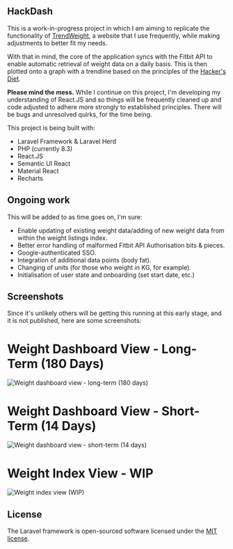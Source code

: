 ## HackDash

<p>This is a work-in-progress project in which I am aiming to replicate the functionality of <a href="https://trendweight.com">TrendWeight</a>, a website that I use frequently, while making adjustments to better fit my needs.</p>

<p>With that in mind, the core of the application syncs with the Fitbit API to enable automatic retrieval of weight data on a daily basis. This is then plotted onto a graph with a trendline based on the principles of the <a href="https://www.fourmilab.ch/hackdiet/">Hacker's Diet</a>.

<p><strong>Please mind the mess.</strong> While I continue on this project, I'm developing my understanding of React.JS and so things will be frequently cleaned up and code adjusted to adhere more strongly to established principles. There will be bugs and unresolved quirks, for the time being.</p>

<p>This project is being built with:</p>

<ul>
    <li>Laravel Framework & Laravel Herd</li>
    <li>PHP (currently 8.3)</li>
    <li>React.JS</li>
    <li>Semantic UI React</li>
    <li>Material React</li>
    <li>Recharts</li>
</ul>

## Ongoing work 

<p>This will be added to as time goes on, I'm sure:</p>

<ul>
    <li>Enable updating of existing weight data/adding of new weight data from within the weight listings index.</li>
    <li>Better error handling of malformed Fitbit API Authorisation bits & pieces.</li>
    <li>Google-authenticated SSO.</li>
    <li>Integration of additional data points (body fat).</li>
    <li>Changing of units (for those who weight in KG, for example).</li>
    <li>Initialisation of user state and onboarding (set start date, etc.)</li>
</ul>

## Screenshots

<p>Since it's unlikely others will be getting this running at this early stage, and it is not published, here are some screenshots:</p>

# Weight Dashboard View - Long-Term (180 Days)

![Weight dashboard view - long-term (180 days)](/../working/resources/img/screenshot1.png?raw=true "Weight Dashboard View - Long-Term (180 Days)")

# Weight Dashboard View - Short-Term (14 Days)

![Weight dashboard view - short-term (14 days)](/../working/resources/img/screenshot4.png?raw=true "Weight Dashboard View - Short-Term (14 Days)")

# Weight Index View - WIP

![Weight index view (WIP)](/../working/resources/img/screenshot4.png?raw=true "Weight Index View (WIP)")

## License

The Laravel framework is open-sourced software licensed under the [MIT license](https://opensource.org/licenses/MIT).
